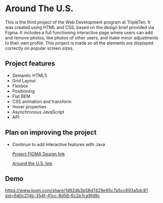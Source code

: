 # Around The U.S.

This is the third project of the Web Development program at TripleTen. It was created using HTML and CSS, based on the design brief provided via Figma. It includes a full functioning interactive page where users can add and remove photos, like photos of other users, and make minor adjustments to their own profile. This project is made so all the elements are displayed correctly on popular screen sizes.

## Project features

- Semantic HTML5
- Grid Layout
- Flexbox
- Positioning
- Flat BEM
- CSS animation and transform
- Hover properties
- Asynchronous JavaScript
- API

## Plan on improving the project

- Continue to add interactive features with Java

  [Project FIGMA Design link](https://www.figma.com/file/E5x6ib3osaUUNwLRRAsTDX/Sprint-9_-Applied-JavaScript-?t=3hvVWRz9LUFsxyNn-6)

  [Around the U.S. link](https://sheenasli.github.io/se_project_aroundtheus/)


## Demo
https://www.loom.com/share/1d92db3b58d7429e95c7a5cc693a5dc8?sid=6d0c214b-354f-41cc-8d56-6c2e7ca9fd9c
